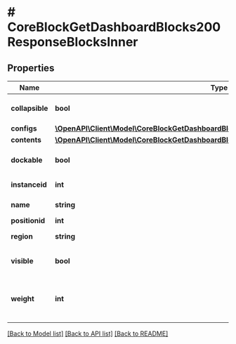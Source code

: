 # # CoreBlockGetDashboardBlocks200ResponseBlocksInner

## Properties

Name | Type | Description | Notes
------------ | ------------- | ------------- | -------------
**collapsible** | **bool** | Whether the block is collapsible. | [optional]
**configs** | [**\OpenAPI\Client\Model\CoreBlockGetDashboardBlocks200ResponseBlocksInnerConfigsInner[]**](CoreBlockGetDashboardBlocks200ResponseBlocksInnerConfigsInner.md) |  | [optional]
**contents** | [**\OpenAPI\Client\Model\CoreBlockGetDashboardBlocks200ResponseBlocksInnerContents**](CoreBlockGetDashboardBlocks200ResponseBlocksInnerContents.md) |  | [optional]
**dockable** | **bool** | Whether the block is dockable. | [optional]
**instanceid** | **int** | Block instance id. | [optional]
**name** | **string** | Block name. | [optional]
**positionid** | **int** | Position id. | [optional]
**region** | **string** | Block region. | [optional]
**visible** | **bool** | Whether the block is visible. | [optional]
**weight** | **int** | Used to order blocks within a region. | [optional]

[[Back to Model list]](../../README.md#models) [[Back to API list]](../../README.md#endpoints) [[Back to README]](../../README.md)
